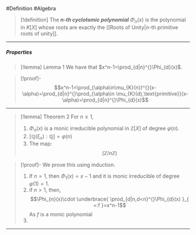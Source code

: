 #Definition #Algebra 

> [!definition]
> The ***$n$-th cyclotomic polynomial*** $\Phi_{n}(x)$ is the polynomial in $K[X]$ whose roots are exactly the [[Roots of Unity|$n$-th primitive roots of unity]].
---
##### Properties
> [!lemma] Lemma 1
> We have that $x^n-1=\prod_{d|n}^{}\Phi_{d}(x)$.

> [!proof]-
> $$x^n-1=\prod_{\alpha\in\mu_{K}(n)}^{}(x-\alpha)=\prod_{d|n}^{}\prod_{\alpha\in \mu_{K}(d),\text{primitive}}(x-\alpha)=\prod_{d|n}^{}\Phi_{d}(x)$$
---
> [!lemma] Theorem 2
> For $n\geq 1$, 
> 1. $\Phi_{n}(x)$ is a monic irreducible polynomial in $\mathbb{Z}[X]$ of degree $\varphi(n)$. 
> 2. $[\mathbb{Q}(\xi_{n}):\mathbb{Q}]=\varphi(n)$
> 3. The map: $$(\mathbb{Z} / n\mathbb{Z})$$

> [!proof]-
> We prove this using induction. 
> 1. If $n=1$, then $\Phi_{1}(x)=x-1$ and it is monic irreducible of degree $\varphi(1)=1$.
> 2. if $n>1$, then, $$\Phi_{n}(x)\cdot \underbrace{ \prod_{d|n,d<n}^{}\Phi_{d}(x) }_{ =:f }=x^n-1$$As $f$ is a monic polynomial 
> 3. 
---
